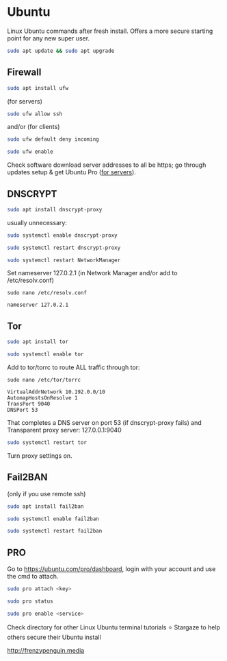 # Ubuntu

Linux Ubuntu commands after fresh install. Offers a more secure starting point for any new super user.

```bash
sudo apt update && sudo apt upgrade
```

## Firewall

```bash
sudo apt install ufw
```
(for servers)
```bash
sudo ufw allow ssh
```
and/or (for clients)
```bash
sudo ufw default deny incoming
```
```bash
sudo ufw enable
```
Check software download server addresses to all be https;
go through updates setup & get Ubuntu Pro ([for servers](https://documentation.ubuntu.com/server/tutorial/attach-your-ubuntu-pro-subscription/index.html)).

## DNSCRYPT

```bash
sudo apt install dnscrypt-proxy
```
usually unnecessary:
```bash
sudo systemctl enable dnscrypt-proxy
```
```bash
sudo systemctl restart dnscrypt-proxy
```
```bash
sudo systemctl restart NetworkManager
```


Set nameserver 127.0.2.1 (in Network Manager and/or add to /etc/resolv.conf)
```
sudo nano /etc/resolv.conf
```
```
nameserver 127.0.2.1
```

## Tor

```bash
sudo apt install tor
```
```bash
sudo systemctl enable tor
```

Add to tor/torrc to route ALL traffic through tor:
```
sudo nano /etc/tor/torrc
```
```
VirtualAddrNetwork 10.192.0.0/10
AutomapHostsOnResolve 1
TransPort 9040
DNSPort 53
```
That completes a DNS server on port 53 (if dnscrypt-proxy fails) and Transparent proxy server: 127.0.0.1:9040

```bash
sudo systemctl restart tor
```
Turn proxy settings on.

## Fail2BAN

(only if you use remote ssh)
```bash
sudo apt install fail2ban
```
```bash
sudo systemctl enable fail2ban
```
```bash
sudo systemctl restart fail2ban
```

## PRO

Go to https://ubuntu.com/pro/dashboard, login with your account and use the cmd to attach.
```bash
sudo pro attach <key>
```
```bash
sudo pro status
```
```bash
sudo pro enable <service>
```

Check directory for other Linux Ubuntu terminal tutorials
⭐ Stargaze to help others secure their Ubuntu install
 
  
http://frenzypenguin.media
